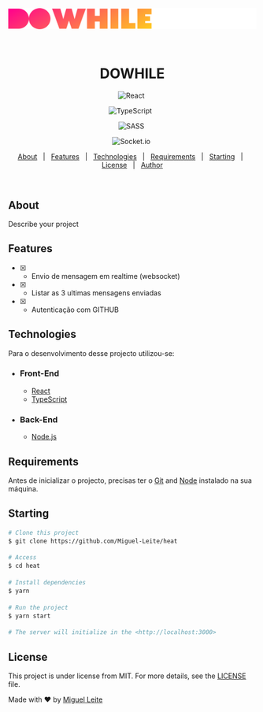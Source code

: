 <div align="center" id="top">
  <img src="src/assets/logo.svg" />

  &#xa0;

  <!-- <a href="https://heat.netlify.app">Demo</a> -->
</div>

<h1 align="center">DOWHILE</h1>

<center>
  
   ![React](https://img.shields.io/badge/react-%2320232a.svg?style=for-the-badge&logo=react&logoColor=%2361DAFB)&nbsp;

  ![TypeScript](https://img.shields.io/badge/typescript-%23007ACC.svg?style=for-the-badge&logo=typescript&logoColor=white) &nbsp;

   ![SASS](https://img.shields.io/badge/SASS-hotpink.svg?style=for-the-badge&logo=SASS&logoColor=white)&nbsp;

  ![Socket.io](https://img.shields.io/badge/Socket.io-black?style=for-the-badge&logo=socket.io&badgeColor=010101)&nbsp;

</center>

<!-- Status -->

<!-- <h4 align="center"> 
	🚧  Heat 🚀 Under construction...  🚧
</h4> 

<hr> -->

<p align="center">
  <a href="#dart-about">About</a> &#xa0; | &#xa0;
  <a href="#sparkles-features">Features</a> &#xa0; | &#xa0;
  <a href="#rocket-technologies">Technologies</a> &#xa0; | &#xa0;
  <a href="#white_check_mark-requirements">Requirements</a> &#xa0; | &#xa0;
  <a href="#checkered_flag-starting">Starting</a> &#xa0; | &#xa0;
  <a href="#memo-license">License</a> &#xa0; | &#xa0;
  <a href="https://github.com/Miguel-Leite" target="_blank">Author</a>
</p>

<br>

## About ##

Describe your project

## Features ##

- [x] - Envio de mensagem em realtime (websocket)
- [x] - Listar as 3 ultimas mensagens enviadas
- [x] - Autenticação com GITHUB

## Technologies ##

Para o desenvolvimento desse projecto utilizou-se:

- ### Front-End

  - [React](https://pt-br.reactjs.org/)
  - [TypeScript](https://www.typescriptlang.org/)

- ### Back-End

  - [Node.js](https://nodejs.org/en/)

## Requirements ##

Antes de inicializar o projecto, precisas ter o [Git](https://git-scm.com) and [Node](https://nodejs.org/en/) instalado na sua máquina.

## Starting ##

```bash
# Clone this project
$ git clone https://github.com/Miguel-Leite/heat

# Access
$ cd heat

# Install dependencies
$ yarn

# Run the project
$ yarn start

# The server will initialize in the <http://localhost:3000>
```

## License ##

This project is under license from MIT. For more details, see the [LICENSE](LICENSE.md) file.

Made with :heart: by <a href="https://github.com/Miguel-Leite" target="_blank">Miguel Leite</a>
